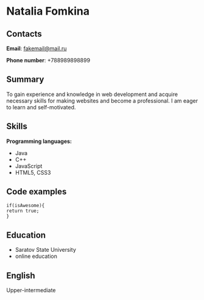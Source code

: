 # Natalia Fomkina

## Contacts

**Email**: fakemail@mail.ru

**Phone number**: +788989898899

## Summary

To gain experience and knowledge in web development and acquire necessary skills for making websites and become a professional. I am eager to learn and self-motivated.

## Skills

**Programming languages:**

* Java
* C++
* JavaScript
* HTML5, CSS3

## Code examples

```
if(isAwesome){
return true;
}
````

## Education

* Saratov State University
* online education

## English

Upper-intermediate
